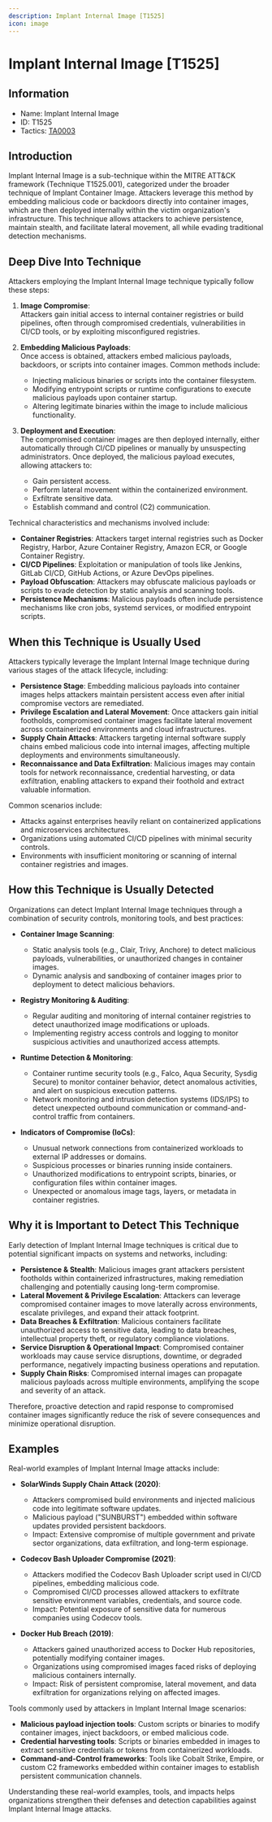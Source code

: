 ```yaml
---
description: Implant Internal Image [T1525]
icon: image
---
```


# Implant Internal Image [T1525]

## Information

- Name: Implant Internal Image
- ID: T1525
- Tactics: [TA0003](../TA0003/TA0003.md)

## Introduction

Implant Internal Image is a sub-technique within the MITRE ATT&CK framework (Technique T1525.001), categorized under the broader technique of Implant Container Image. Attackers leverage this method by embedding malicious code or backdoors directly into container images, which are then deployed internally within the victim organization's infrastructure. This technique allows attackers to achieve persistence, maintain stealth, and facilitate lateral movement, all while evading traditional detection mechanisms.

## Deep Dive Into Technique

Attackers employing the Implant Internal Image technique typically follow these steps:

1. **Image Compromise**:  
   Attackers gain initial access to internal container registries or build pipelines, often through compromised credentials, vulnerabilities in CI/CD tools, or by exploiting misconfigured registries.

2. **Embedding Malicious Payloads**:  
   Once access is obtained, attackers embed malicious payloads, backdoors, or scripts into container images. Common methods include:

   - Injecting malicious binaries or scripts into the container filesystem.
   - Modifying entrypoint scripts or runtime configurations to execute malicious payloads upon container startup.
   - Altering legitimate binaries within the image to include malicious functionality.

3. **Deployment and Execution**:  
   The compromised container images are then deployed internally, either automatically through CI/CD pipelines or manually by unsuspecting administrators. Once deployed, the malicious payload executes, allowing attackers to:
   - Gain persistent access.
   - Perform lateral movement within the containerized environment.
   - Exfiltrate sensitive data.
   - Establish command and control (C2) communication.

Technical characteristics and mechanisms involved include:

- **Container Registries**: Attackers target internal registries such as Docker Registry, Harbor, Azure Container Registry, Amazon ECR, or Google Container Registry.
- **CI/CD Pipelines**: Exploitation or manipulation of tools like Jenkins, GitLab CI/CD, GitHub Actions, or Azure DevOps pipelines.
- **Payload Obfuscation**: Attackers may obfuscate malicious payloads or scripts to evade detection by static analysis and scanning tools.
- **Persistence Mechanisms**: Malicious payloads often include persistence mechanisms like cron jobs, systemd services, or modified entrypoint scripts.

## When this Technique is Usually Used

Attackers typically leverage the Implant Internal Image technique during various stages of the attack lifecycle, including:

- **Persistence Stage**: Embedding malicious payloads into container images helps attackers maintain persistent access even after initial compromise vectors are remediated.
- **Privilege Escalation and Lateral Movement**: Once attackers gain initial footholds, compromised container images facilitate lateral movement across containerized environments and cloud infrastructures.
- **Supply Chain Attacks**: Attackers targeting internal software supply chains embed malicious code into internal images, affecting multiple deployments and environments simultaneously.
- **Reconnaissance and Data Exfiltration**: Malicious images may contain tools for network reconnaissance, credential harvesting, or data exfiltration, enabling attackers to expand their foothold and extract valuable information.

Common scenarios include:

- Attacks against enterprises heavily reliant on containerized applications and microservices architectures.
- Organizations using automated CI/CD pipelines with minimal security controls.
- Environments with insufficient monitoring or scanning of internal container registries and images.

## How this Technique is Usually Detected

Organizations can detect Implant Internal Image techniques through a combination of security controls, monitoring tools, and best practices:

- **Container Image Scanning**:

  - Static analysis tools (e.g., Clair, Trivy, Anchore) to detect malicious payloads, vulnerabilities, or unauthorized changes in container images.
  - Dynamic analysis and sandboxing of container images prior to deployment to detect malicious behaviors.

- **Registry Monitoring & Auditing**:

  - Regular auditing and monitoring of internal container registries to detect unauthorized image modifications or uploads.
  - Implementing registry access controls and logging to monitor suspicious activities and unauthorized access attempts.

- **Runtime Detection & Monitoring**:

  - Container runtime security tools (e.g., Falco, Aqua Security, Sysdig Secure) to monitor container behavior, detect anomalous activities, and alert on suspicious execution patterns.
  - Network monitoring and intrusion detection systems (IDS/IPS) to detect unexpected outbound communication or command-and-control traffic from containers.

- **Indicators of Compromise (IoCs)**:
  - Unusual network connections from containerized workloads to external IP addresses or domains.
  - Suspicious processes or binaries running inside containers.
  - Unauthorized modifications to entrypoint scripts, binaries, or configuration files within container images.
  - Unexpected or anomalous image tags, layers, or metadata in container registries.

## Why it is Important to Detect This Technique

Early detection of Implant Internal Image techniques is critical due to potential significant impacts on systems and networks, including:

- **Persistence & Stealth**: Malicious images grant attackers persistent footholds within containerized infrastructures, making remediation challenging and potentially causing long-term compromise.
- **Lateral Movement & Privilege Escalation**: Attackers can leverage compromised container images to move laterally across environments, escalate privileges, and expand their attack footprint.
- **Data Breaches & Exfiltration**: Malicious containers facilitate unauthorized access to sensitive data, leading to data breaches, intellectual property theft, or regulatory compliance violations.
- **Service Disruption & Operational Impact**: Compromised container workloads may cause service disruptions, downtime, or degraded performance, negatively impacting business operations and reputation.
- **Supply Chain Risks**: Compromised internal images can propagate malicious payloads across multiple environments, amplifying the scope and severity of an attack.

Therefore, proactive detection and rapid response to compromised container images significantly reduce the risk of severe consequences and minimize operational disruption.

## Examples

Real-world examples of Implant Internal Image attacks include:

- **SolarWinds Supply Chain Attack (2020)**:

  - Attackers compromised build environments and injected malicious code into legitimate software updates.
  - Malicious payload ("SUNBURST") embedded within software updates provided persistent backdoors.
  - Impact: Extensive compromise of multiple government and private sector organizations, data exfiltration, and long-term espionage.

- **Codecov Bash Uploader Compromise (2021)**:

  - Attackers modified the Codecov Bash Uploader script used in CI/CD pipelines, embedding malicious code.
  - Compromised CI/CD processes allowed attackers to exfiltrate sensitive environment variables, credentials, and source code.
  - Impact: Potential exposure of sensitive data for numerous companies using Codecov tools.

- **Docker Hub Breach (2019)**:
  - Attackers gained unauthorized access to Docker Hub repositories, potentially modifying container images.
  - Organizations using compromised images faced risks of deploying malicious containers internally.
  - Impact: Risk of persistent compromise, lateral movement, and data exfiltration for organizations relying on affected images.

Tools commonly used by attackers in Implant Internal Image scenarios:

- **Malicious payload injection tools**: Custom scripts or binaries to modify container images, inject backdoors, or embed malicious code.
- **Credential harvesting tools**: Scripts or binaries embedded in images to extract sensitive credentials or tokens from containerized workloads.
- **Command-and-Control frameworks**: Tools like Cobalt Strike, Empire, or custom C2 frameworks embedded within container images to establish persistent communication channels.

Understanding these real-world examples, tools, and impacts helps organizations strengthen their defenses and detection capabilities against Implant Internal Image attacks.
